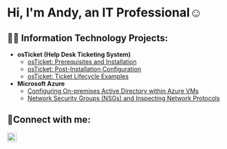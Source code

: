 <h1>Hi, I'm Andy, an <a[ href="(https://www.linkedin.com/in/andrew-carrillo-090549241/)">IT Professional</a>☺</h1>

<h2>👨‍💻 Information Technology Projects:</h2>

- <b>osTicket (Help Desk Ticketing System)</b>
  - [osTicket: Prerequisites and Installation](https://github.com/NahtAndy/ostickets-prereqs)
  - [osTicket: Post-Installation Configuration](https://github.com/NahtAndy/post-install-config)
  - [osTicket: Ticket Lifecycle Examples](https://github.com/NahtAndy/ticket-lifecycle)
- <b>Microsoft Azure</b>
  - [Configuring On-premises Active Directory within Azure VMs](https://github.com/NahtAndy/configure-ad)
  - [Network Security Groups (NSGs) and Inspecting Network Protocols](https://github.com/NahtAndy/azure-network-protocols)

<h2>🤳Connect with me:</h2>


[<img align="left" alt="Andy | LinkedIn" width="22px" src="https://cdn.jsdelivr.net/npm/simple-icons@v3/icons/linkedin.svg" />][linkedin]

[linkedin]: https://www.linkedin.com/in/andrew-carrillo-090549241
